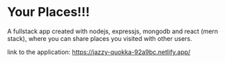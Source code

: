 # Your Places!!!
A fullstack app created with nodejs, expressjs, mongodb and react (mern stack), where you can share places you visited with other users.

link to the application: https://jazzy-quokka-92a9bc.netlify.app/
